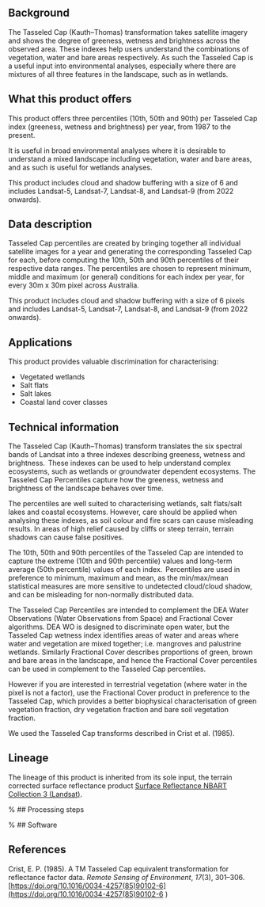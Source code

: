 ## Background

The Tasseled Cap (Kauth&ndash;Thomas) transformation takes satellite imagery and shows the degree of greeness, wetness and brightness across the observed area. These indexes help users understand the combinations of vegetation, water and bare areas respectively. As such the Tasseled Cap is a useful input into environmental analyses, especially where there are mixtures of all three features in the landscape, such as in wetlands.

## What this product offers

This product offers three percentiles (10th, 50th and 90th) per Tasseled Cap index (greeness, wetness and brightness) per year, from 1987 to the present.

It is useful in broad environmental analyses where it is desirable to understand a mixed landscape including vegetation, water and bare areas, and as such is useful for wetlands analyses.

This product includes cloud and shadow buffering with a size of 6 and includes Landsat-5, Landsat-7, Landsat-8, and Landsat-9 (from 2022 onwards).

## Data description

Tasseled Cap percentiles are created by bringing together all individual satellite images for a year and generating the corresponding Tasseled Cap for each, before computing the 10th, 50th and 90th percentiles of their respective data ranges. The percentiles are chosen to represent minimum, middle and maximum (or general) conditions for each index per year, for every 30m x 30m pixel across Australia.

This product includes cloud and shadow buffering with a size of 6 pixels and includes Landsat-5, Landsat-7, Landsat-8, and Landsat-9 (from 2022 onwards).

## Applications

This product provides valuable discrimination for characterising:

* Vegetated wetlands
* Salt flats
* Salt lakes
* Coastal land cover classes

## Technical information

The Tasseled Cap (Kauth&ndash;Thomas) transform translates the six spectral bands of Landsat into a three indexes describing greeness, wetness and brightness.  These indexes can be used to help understand complex ecosystems, such as wetlands or groundwater dependent ecosystems. The Tasseled Cap Percentiles capture how the greeness, wetness and brightness of the landscape behaves over time. 

The percentiles are well suited to characterising wetlands, salt flats/salt lakes and coastal ecosystems. However, care should be applied when analysing these indexes, as soil colour and fire scars can cause misleading results. In areas of high relief caused by cliffs or steep terrain, terrain shadows can cause false positives.

The 10th, 50th and 90th percentiles of the Tasseled Cap are intended to capture the extreme (10th and 90th percentile) values and long-term average (50th percentile) values of each index.  Percentiles are used in preference to minimum, maximum and mean, as the min/max/mean statistical measures are more sensitive to undetected cloud/cloud shadow, and can be misleading for non-normally distributed data.

The Tasseled Cap Percentiles are intended to complement the DEA Water Observations (Water Observations from Space) and Fractional Cover algorithms. DEA WO is designed to discriminate open water, but the Tasseled Cap wetness index identifies areas of water and areas where water and vegetation are mixed together; i.e. mangroves and palustrine wetlands. Similarly Fractional Cover describes proportions of green, brown and bare areas in the landscape, and hence the Fractional Cover percentiles can be used in complement to the Tasseled Cap percentiles.

However if you are interested in terrestrial vegetation (where water in the pixel is not a factor), use the Fractional Cover product in preference to the Tasseled Cap, which provides a better biophysical characterisation of green vegetation fraction, dry vegetation fraction and bare soil vegetation fraction.

We used the Tasseled Cap transforms described in Crist et al. (1985).

## Lineage

The lineage of this product is inherited from its sole input, the terrain corrected surface reflectance product [Surface Reflectance NBART Collection 3 (Landsat)](https://knowledge.dea.ga.gov.au/data/category/dea-surface-reflectance/).

% ## Processing steps

% ## Software

## References

Crist, E. P. (1985). A TM Tasseled Cap equivalent transformation for reflectance factor data. *Remote Sensing of Environment*, *17*(3), 301–306. [https://doi.org/10.1016/0034-4257(85)90102-6](https://doi.org/10.1016/0034-4257(85)90102-6 )

